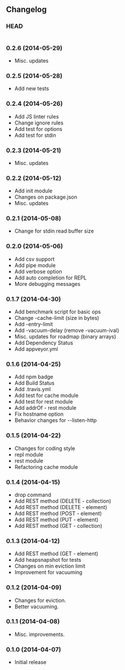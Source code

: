 ## Changelog

### HEAD

```
```

### 0.2.6 (2014-05-29)

* Misc. updates

### 0.2.5 (2014-05-28)

* Add new tests

### 0.2.4 (2014-05-26)

* Add JS linter rules
* Change ignore rules
* Add test for options
* Add test for stdin

### 0.2.3 (2014-05-21)

* Misc. updates

### 0.2.2 (2014-05-12)

* Add init module
* Changes on package.json
* Misc. updates

### 0.2.1 (2014-05-08)

* Change for stdin read buffer size

### 0.2.0 (2014-05-06)

* Add csv support
* Add pipe module
* Add verbose option
* Add auto completion for REPL
* More debugging messages

### 0.1.7 (2014-04-30)

* Add benchmark script for basic ops
* Change -cache-limit (size in bytes)
* Add -entry-limit
* Add -vacuum-delay (remove -vacuum-ival)
* Misc. updates for roadmap (binary arrays)
* Add Dependency Status
* Add appveyor.yml

### 0.1.6 (2014-04-25)

* Add npm badge
* Add Build Status
* Add .travis.yml
* Add test for cache module
* Add test for rest module
* Add addrOf - rest module
* Fix hostname option
* Behavior changes for --listen-http

### 0.1.5 (2014-04-22)

* Changes for coding style
* repl module
* rest module
* Refactoring cache module

### 0.1.4 (2014-04-15)

* drop command
* Add REST method (DELETE - collection)
* Add REST method (DELETE - element)
* Add REST method (POST - element)
* Add REST method (PUT - element)
* Add REST method (GET - collection)

### 0.1.3 (2014-04-12)

* Add REST method (GET - element)
* Add heapsnapshot for tests
* Changes on min eviction limit
* Improvement for vacuuming

### 0.1.2 (2014-04-09)

* Changes for eviction.
* Better vacuuming.

### 0.1.1 (2014-04-08)

* Misc. improvements.

### 0.1.0 (2014-04-07)

* Initial release